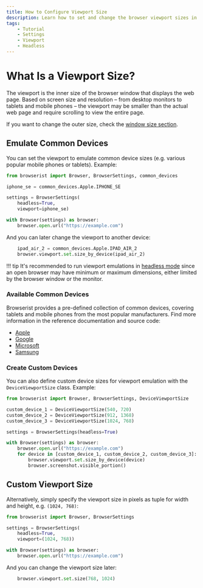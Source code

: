 ```yaml
---
title: How to Configure Viewport Size
description: Learn how to set and change the browser viewport sizes in automated tests. Emulate popular devices such as iPhone and iPad, or set custom viewport dimensions.
tags:
    - Tutorial
    - Settings
    - Viewport
    - Headless
---
```


# What Is a Viewport Size?
The viewport is the inner size of the browser window that displays the web page. Based on screen size and resolution – from desktop monitors to tablets and mobile phones – the viewport may be smaller than the actual web page and require scrolling to view the entire page.

If you want to change the outer size, check the [window size section](../user-guide/navigation/window-size.md).

## Emulate Common Devices
You can set the viewport to emulate common device sizes (e.g. various popular mobile phones or tablets). Example:

```python linenums="1"
from browserist import Browser, BrowserSettings, common_devices

iphone_se = common_devices.Apple.IPHONE_SE

settings = BrowserSettings(
    headless=True,
    viewport=iphone_se)

with Browser(settings) as browser:
    browser.open.url("https://example.com")
```

And you can later change the viewport to another device:

```python title="" linenums="10"
    ipad_air_2 = common_devices.Apple.IPAD_AIR_2
    browser.viewport.set.size_by_device(ipad_air_2)
```

!!! tip
    It's recommended to run viewport emulations in [headless mode](../performance/headless.md) since an open browser may have minimum or maximum dimensions, either limited by the browser window or the monitor.

### Available Common Devices
Browserist provides a pre-defined collection of common devices, covering tablets and mobile phones from the most popular manufacturers. Find more information in the reference documentation and source code:

* [Apple](../reference/viewport/common_devices/apple.md)
* [Google](../reference/viewport/common_devices/google.md)
* [Microsoft](../reference/viewport/common_devices/microsoft.md)
* [Samsung](../reference/viewport/common_devices/samsung.md)

### Create Custom Devices
You can also define custom device sizes for viewport emulation with the `DeviceViewportSize` class. Example:

```python linenums="1"
from browserist import Browser, BrowserSettings, DeviceViewportSize

custom_device_1 = DeviceViewportSize(540, 720)
custom_device_2 = DeviceViewportSize(912, 1368)
custom_device_3 = DeviceViewportSize(1024, 768)

settings = BrowserSettings(headless=True)

with Browser(settings) as browser:
    browser.open.url("https://example.com")
    for device in [custom_device_1, custom_device_2, custom_device_3]:
        browser.viewport.set.size_by_device(device)
        browser.screenshot.visible_portion()
```

## Custom Viewport Size
Alternatively, simply specify the viewport size in pixels as tuple for width and height, e.g. `(1024, 768)`:

```python linenums="1"
from browserist import Browser, BrowserSettings

settings = BrowserSettings(
    headless=True,
    viewport=(1024, 768))

with Browser(settings) as browser:
    browser.open.url("https://example.com")
```

And you can change the viewport size later:

```python title="" linenums="9"
    browser.viewport.set.size(768, 1024)
```

